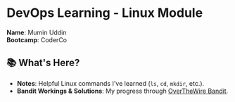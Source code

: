 # DevOps Learning - Linux Module  
**Name**: Mumin Uddin  
**Bootcamp**: CoderCo

## 📚 What's Here?  
- **Notes**: Helpful Linux commands I've learned (`ls`, `cd`, `mkdir`, etc.).  
- **Bandit Workings & Solutions**: My progress through [OverTheWire Bandit](https://overthewire.org/wargames/bandit/).
